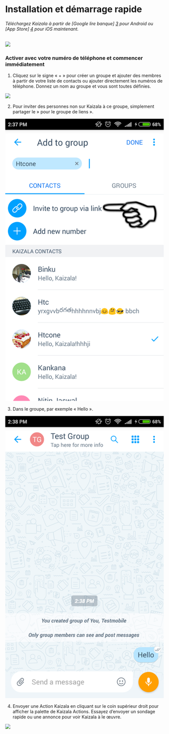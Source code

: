 [3]: https://play.google.com/store/apps/details?id=com.microsoft.mobile.polymer&hl=en
[4]: https://itunes.apple.com/in/app/microsoft-kaizala/id1112208399?mt=8

# <a name="installation-and-quick-start"></a>Installation et démarrage rapide 
###### <a name="download-kaizala-from-google-play-store3-for-android-or-app-store4-for-ios-now"></a>Téléchargez Kaizala à partir de [Google lire banque] [ 3] pour Android ou [App Store] [ 4] pour iOS maintenant.
![](Images/Appandplaystoreicons.PNG)
### <a name="activate-with-your-phone-number-and-get-started-right-away"></a>Activer avec votre numéro de téléphone et commencer immédiatement 

1. Cliquez sur le signe « + » pour créer un groupe et ajouter des membres à partir de votre liste de contacts ou ajouter directement les numéros de téléphone. Donnez un nom au groupe et vous sont toutes définies. 

![](Images/Create%20Group.png)
 
2.  Pour inviter des personnes non sur Kaizala à ce groupe, simplement partager le » pour le groupe de liens ».

![](Images/Invitelink.png)

3.  Dans le groupe, par exemple « Hello ».

![](Images/Chatcanvashello.png)

4. Envoyer une Action Kaizala en cliquant sur le coin supérieur droit pour afficher la palette de Kaizala Actions. Essayez d’envoyer un sondage rapide ou une annonce pour voir Kaizala à le œuvre.

![](Images/Kaizal%20actions.PNG) 

